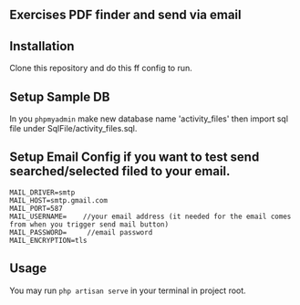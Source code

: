 ## Exercises PDF finder and send via email


## Installation

Clone this repository and do this ff config to run.


## Setup Sample DB

In you `phpmyadmin` make new database name 'activity_files' then import sql file under SqlFile/activity_files.sql.


## Setup Email Config if you want to test send searched/selected filed to your email.

```
MAIL_DRIVER=smtp
MAIL_HOST=smtp.gmail.com
MAIL_PORT=587
MAIL_USERNAME=    //your email address (it needed for the email comes from when you trigger send mail button)
MAIL_PASSWORD=	   //email password
MAIL_ENCRYPTION=tls
```

## Usage 

 You may run `php artisan serve` in your terminal in project root.

